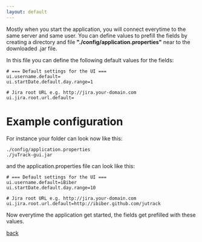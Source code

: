 ```yaml
---
layout: default
---
```

Mostly when you start the application, you will connect everytime to the same server and same user. You can define values to prefill the fields by creating a directory and file **"./config/application.properties"** near to the downloaded .jar file.

In this file you can define the following default values for the fields:
```
# === Default settings for the UI ===
ui.username.default=
ui.startDate.default.day.range=1

# Jira root URL e.g. http://jira.your-domain.com
ui.jira.root.url.default=
```

# Example configuration
For instance your folder can look now like this:
```
./config/application.properties
./juTrack-gui.jar
```
and the application.properties file can look like this:
```
# === Default settings for the UI ===
ui.username.default=iBiber
ui.startDate.default.day.range=10

# Jira root URL e.g. http://jira.your-domain.com
ui.jira.root.url.default=http://ibiber.github.com/jutrack
```
Now everytime the application get started, the fields get prefilled with these values.

[back](./)
